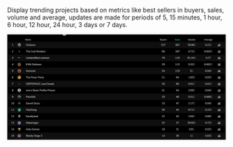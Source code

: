 
Display trending projects based on metrics like best sellers in buyers, sales, volume and average, updates are made for periods of 5, 15 minutes, 1 hour, 6 hour, 12 hour, 24 hour, 3 days or 7 days.

![Trending inf](images/Trending.png)